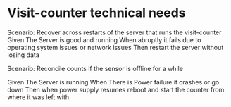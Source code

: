 # Visit-counter technical needs

Scenario: Recover across restarts of the server that runs the visit-counter
Given The Server is good and running
When abruptly it fails due to operating system issues or network issues
Then restart the server without losing data

Scenario: Reconcile counts if the sensor is offline for a while

  Given The Server is running
  When There is Power failure it crashes or go down
  Then when power supply resumes reboot and start the 
  counter from where it was left with
